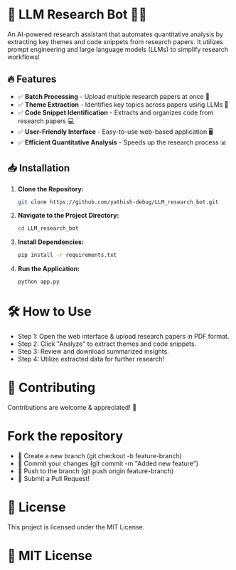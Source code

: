 # 🚀 LLM Research Bot 🧠📄

An AI-powered research assistant that automates quantitative analysis by extracting key themes and code snippets from research papers. It utilizes prompt engineering and large language models (LLMs) to simplify research workflows!

## 🔥 Features

- ✅ **Batch Processing** - Upload multiple research papers at once 📂
- ✅ **Theme Extraction** - Identifies key topics across papers using LLMs 📜
- ✅ **Code Snippet Identification** - Extracts and organizes code from research papers 💻
- ✅ **User-Friendly Interface** - Easy-to-use web-based application 🖥️
- ✅ **Efficient Quantitative Analysis** - Speeds up the research process 📊

## 📥 Installation

1. **Clone the Repository:**

   ```bash
   git clone https://github.com/yathish-debug/LLM_research_bot.git
2. **Navigate to the Project Directory:**
   ```bash
   cd LLM_research_bot
3. **Install Dependencies:**
   ```bash
   pip install -r requirements.txt

4. **Run the Application:**
   ```bash
   python app.py

# 🛠️ How to Use
- Step 1: Open the web interface & upload research papers in PDF format.
- Step 2: Click "Analyze" to extract themes and code snippets.
- Step 3: Review and download summarized insights.
- Step 4: Utilize extracted data for further research!

# 👥 Contributing
Contributions are welcome & appreciated! 🎉

# Fork the repository
- 🔹 Create a new branch (git checkout -b feature-branch)
- 🔹 Commit your changes (git commit -m "Added new feature")
- 🔹 Push to the branch (git push origin feature-branch)
- 🔹 Submit a Pull Request!

# 📜 License
This project is licensed under the MIT License.

# 🔗 MIT License

